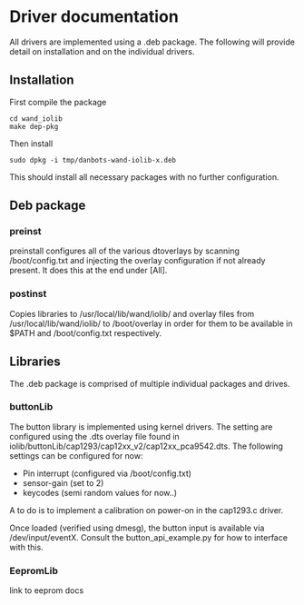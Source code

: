# Driver documentation

All drivers are implemented using a .deb package. The following will provide detail on installation and on the individual drivers.

## Installation
First compile the package
   
    cd wand_iolib
    make dep-pkg

Then install

    sudo dpkg -i tmp/danbots-wand-iolib-x.deb

This should install all necessary packages with no further configuration.

## Deb package
### preinst
preinstall configures all of the various dtoverlays by scanning /boot/config.txt and injecting the overlay configuration if not already present. It does this at the end under [All].

### postinst
Copies libraries to /usr/local/lib/wand/iolib/ and overlay files from /usr/local/lib/wand/iolib/ to /boot/overlay in order for them to be available in $PATH and /boot/config.txt respectively.

## Libraries
The .deb package is comprised of multiple individual packages and drives.

###	buttonLib
The button library is implemented using kernel drivers. The setting are configured using the .dts overlay file found in iolib/buttonLib/cap1293/cap12xx_v2/cap12xx_pca9542.dts. The following settings can be configured for now:

 - Pin interrupt (configured via /boot/config.txt)
 - sensor-gain (set to 2)
 - keycodes (semi random values for now..)

A to do is to implement a calibration on power-on in the cap1293.c driver.

Once loaded (verified using dmesg), the button input is available via /dev/input/eventX. Consult the button_api_example.py for how to interface with this.

### EepromLib
link to eeprom docs



